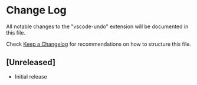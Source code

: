 # Change Log

All notable changes to the "vscode-undo" extension will be documented in this file.

Check [Keep a Changelog](http://keepachangelog.com/) for recommendations on how to structure this file.

## [Unreleased]

- Initial release